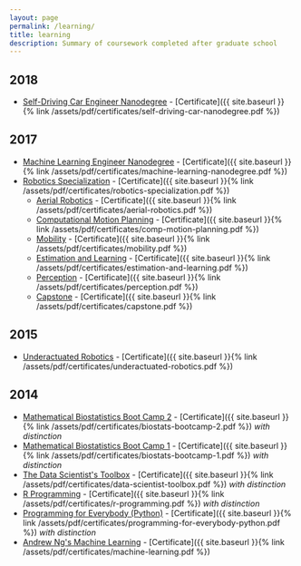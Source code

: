 ```yaml
---
layout: page
permalink: /learning/
title: learning
description: Summary of coursework completed after graduate school
---
```


## 2018
* [Self-Driving Car Engineer Nanodegree](https://classroom.udacity.com/nanodegrees/nd013/syllabus/core-curriculum) - [Certificate]({{ site.baseurl }}{% link /assets/pdf/certificates/self-driving-car-nanodegree.pdf %})

## 2017
* [Machine Learning Engineer Nanodegree](https://classroom.udacity.com/nanodegrees/nd009/syllabus/core-curriculum) - [Certificate]({{ site.baseurl }}{% link /assets/pdf/certificates/machine-learning-nanodegree.pdf %})
* [Robotics Specialization](https://www.coursera.org/specializations/robotics) - [Certificate]({{ site.baseurl }}{% link /assets/pdf/certificates/robotics-specialization.pdf %})
    - [Aerial Robotics](https://www.coursera.org/learn/robotics-flight) - [Certificate]({{ site.baseurl }}{% link /assets/pdf/certificates/aerial-robotics.pdf %})
    - [Computational Motion Planning](https://www.coursera.org/learn/robotics-motion-planning) - [Certificate]({{ site.baseurl }}{% link /assets/pdf/certificates/comp-motion-planning.pdf %})
    - [Mobility](https://www.coursera.org/learn/robotics-mobility) - [Certificate]({{ site.baseurl }}{% link /assets/pdf/certificates/mobility.pdf %})
    - [Estimation and Learning](https://www.coursera.org/learn/robotics-learning) - [Certificate]({{ site.baseurl }}{% link /assets/pdf/certificates/estimation-and-learning.pdf %})
    - [Perception](https://www.coursera.org/learn/robotics-perception) - [Certificate]({{ site.baseurl }}{% link /assets/pdf/certificates/perception.pdf %})
    - [Capstone](https://www.coursera.org/learn/robotics-capstone) - [Certificate]({{ site.baseurl }}{% link /assets/pdf/certificates/capstone.pdf %})

## 2015
* [Underactuated Robotics](https://courses.edx.org/courses/course-v1:MITx+6.832x_2+3T2015/course/) - [Certificate]({{ site.baseurl }}{% link /assets/pdf/certificates/underactuated-robotics.pdf %})

## 2014
* [Mathematical Biostatistics Boot Camp 2](https://www.coursera.org/learn/biostatistics-2) - [Certificate]({{ site.baseurl }}{% link /assets/pdf/certificates/biostats-bootcamp-2.pdf %}) _with distinction_
* [Mathematical Biostatistics Boot Camp 1](https://www.coursera.org/learn/biostatistics) - [Certificate]({{ site.baseurl }}{% link /assets/pdf/certificates/biostats-bootcamp-1.pdf %}) _with distinction_
* [The Data Scientist's Toolbox](https://www.coursera.org/learn/data-scientists-tools) - [Certificate]({{ site.baseurl }}{% link /assets/pdf/certificates/data-scientist-toolbox.pdf %}) _with distinction_
* [R Programming](https://www.coursera.org/learn/r-programming) - [Certificate]({{ site.baseurl }}{% link /assets/pdf/certificates/r-programming.pdf %}) _with distinction_
* [Programming for Everybody (Python)](https://www.coursera.org/course/pythonlearn) - [Certificate]({{ site.baseurl }}{% link /assets/pdf/certificates/programming-for-everybody-python.pdf %}) _with distinction_
* [Andrew Ng's Machine Learning](https://www.coursera.org/learn/machine-learning) - [Certificate]({{ site.baseurl }}{% link /assets/pdf/certificates/machine-learning.pdf %})
